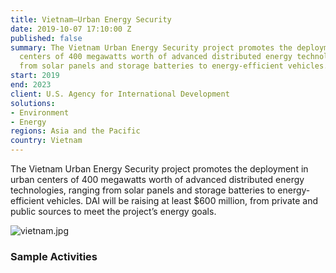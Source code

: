```yaml
---
title: Vietnam—Urban Energy Security
date: 2019-10-07 17:10:00 Z
published: false
summary: The Vietnam Urban Energy Security project promotes the deployment in urban
  centers of 400 megawatts worth of advanced distributed energy technologies, ranging
  from solar panels and storage batteries to energy-efficient vehicles.
start: 2019
end: 2023
client: U.S. Agency for International Development
solutions:
- Environment
- Energy
regions: Asia and the Pacific
country: Vietnam
---
```


The Vietnam Urban Energy Security project promotes the deployment in urban centers of 400 megawatts worth of advanced distributed energy technologies, ranging from solar panels and storage batteries to energy-efficient vehicles. DAI will be raising at least $600 million, from private and public sources to meet the project’s energy goals.

![vietnam.jpg](/uploads/vietnam.jpg)

### Sample Activities 
